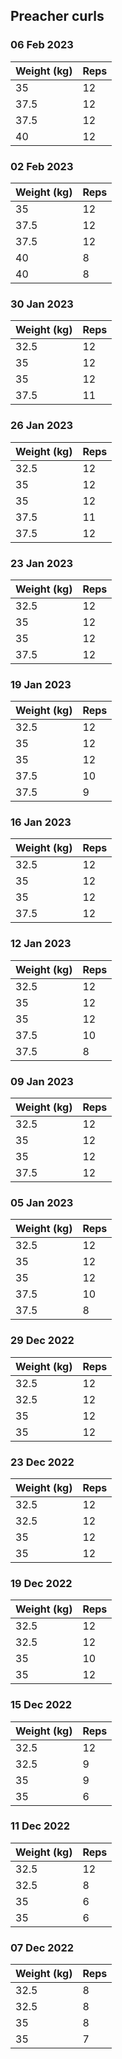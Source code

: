 ## Preacher curls

### 06 Feb 2023

| Weight (kg) | Reps |
| ----------- | ---- |
| 35 | 12 |
| 37.5 | 12 |
| 37.5 | 12 |
| 40 | 12 |

### 02 Feb 2023

| Weight (kg) | Reps |
| ----------- | ---- |
| 35 | 12 |
| 37.5 | 12 |
| 37.5 | 12 |
| 40 | 8 |
| 40 | 8 |

### 30 Jan 2023

| Weight (kg) | Reps |
| ----------- | ---- |
| 32.5 | 12 |
| 35 | 12 |
| 35 | 12 |
| 37.5 | 11 |

### 26 Jan 2023

| Weight (kg) | Reps |
| ----------- | ---- |
| 32.5 | 12 |
| 35 | 12 |
| 35 | 12 |
| 37.5 | 11 |
| 37.5 | 12 |

### 23 Jan 2023

| Weight (kg) | Reps |
| ----------- | ---- |
| 32.5 | 12 |
| 35 | 12 |
| 35 | 12 |
| 37.5 | 12 |

### 19 Jan 2023

| Weight (kg) | Reps |
| ----------- | ---- |
| 32.5 | 12 |
| 35 | 12 |
| 35 | 12 |
| 37.5 | 10 |
| 37.5 | 9 |

### 16 Jan 2023

| Weight (kg) | Reps |
| ----------- | ---- |
| 32.5 | 12 |
| 35 | 12 |
| 35 | 12 |
| 37.5 | 12 |

### 12 Jan 2023

| Weight (kg) | Reps |
| ----------- | ---- |
| 32.5 | 12 |
| 35 | 12 |
| 35 | 12 |
| 37.5 | 10 |
| 37.5 | 8 |

### 09 Jan 2023

| Weight (kg) | Reps |
| ----------- | ---- |
| 32.5 | 12 |
| 35 | 12 |
| 35 | 12 |
| 37.5 | 12 |

### 05 Jan 2023

| Weight (kg) | Reps |
| ----------- | ---- |
| 32.5 | 12 |
| 35 | 12 |
| 35 | 12 |
| 37.5 | 10 |
| 37.5 | 8 |

### 29 Dec 2022

| Weight (kg) | Reps |
| ----------- | ---- |
| 32.5 | 12 |
| 32.5 | 12 |
| 35 | 12 |
| 35 | 12 |

### 23 Dec 2022

| Weight (kg) | Reps |
| ----------- | ---- |
| 32.5 | 12 |
| 32.5 | 12 |
| 35 | 12 |
| 35 | 12 |

### 19 Dec 2022

| Weight (kg) | Reps |
| ----------- | ---- |
| 32.5 | 12 |
| 32.5 | 12 |
| 35 | 10 |
| 35 | 12 |

### 15 Dec 2022

| Weight (kg) | Reps |
| ----------- | ---- |
| 32.5 | 12 |
| 32.5 | 9 |
| 35 | 9 |
| 35 | 6 |

### 11 Dec 2022

| Weight (kg) | Reps |
| ----------- | ---- |
| 32.5 | 12 |
| 32.5 | 8 |
| 35 | 6 |
| 35 | 6 |

### 07 Dec 2022

| Weight (kg) | Reps |
| ----------- | ---- |
| 32.5 | 8 |
| 32.5 | 8 |
| 35 | 8 |
| 35 | 7 |